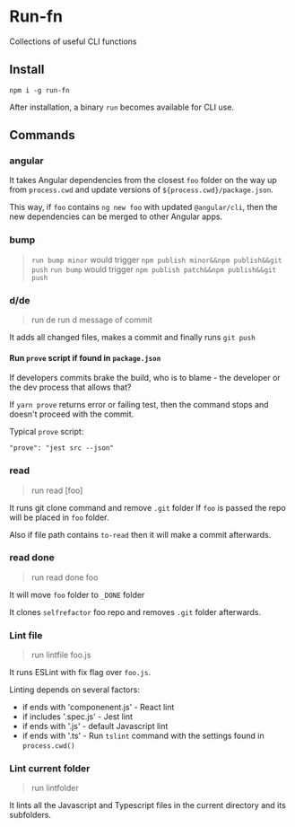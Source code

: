 # Run-fn

Collections of useful CLI functions

## Install

`npm i -g run-fn`

After installation, a binary `run` becomes available for CLI use.

## Commands

### angular

It takes Angular dependencies from the closest `foo` folder on the way up from `process.cwd` and update versions of `${process.cwd}/package.json`.

This way, if `foo` contains `ng new foo` with updated `@angular/cli`, then the new dependencies can be merged to other Angular apps.

### bump

> `run bump minor` would trigger `npm publish minor&&npm publish&&git push`
> `run bump` would trigger `npm publish patch&&npm publish&&git push`

### d/de

> run de
> run d message of commit

It adds all changed files, makes a commit and finally runs `git push`

#### Run `prove` script if found in `package.json`

If developers commits brake the build, who is to blame - the developer or the dev process that allows that?

If `yarn prove` returns error or failing test, then the command stops and doesn't proceed with the commit.

Typical `prove` script:

```
"prove": "jest src --json"
```

### read

> run read [foo]

It runs git clone command and remove `.git` folder
If `foo` is passed the repo will be placed in `foo` folder.

Also if file path contains `to-read` then it will make a commit afterwards.

### read done

> run read done foo

It will move `foo` folder to `_DONE` folder

It clones `selfrefactor` foo repo and removes `.git` folder afterwards.

### Lint file

> run lintfile foo.js

It runs ESLint with fix flag over `foo.js`.

Linting depends on several factors:

- if ends with 'componenent.js' - React lint
- if includes '.spec.js' - Jest lint
- if ends with '.js' - default Javascript lint
- if ends with '.ts' - Run `tslint` command with the settings found in `process.cwd()`

### Lint current folder

> run lintfolder

It lints all the Javascript and Typescript files in the current directory and its subfolders.